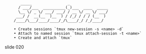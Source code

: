            _____                _
          / ___/___  __________(_)___  ____  _____
          \__ \/ _ \/ ___/ ___/ / __ \/ __ \/ ___/
         ___/ /  __(__  )__  ) / /_/ / / / (__  )
        /____/\___/____/____/_/\____/_/ /_/____/

        • Create sessions `tmux new-session -s <name> -d`
        • Attach to named session `tmux attach-session -t <name>`
        • Create and attach `tmux`

















































































slide 020
